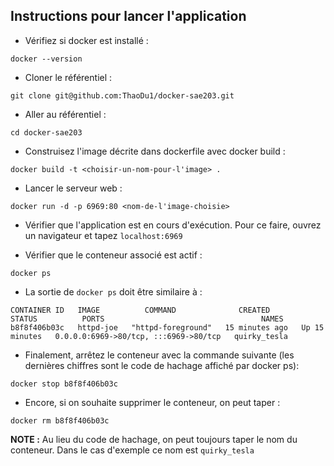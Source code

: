 ## Instructions pour lancer l'application

- Vérifiez si docker est installé :
```shell
docker --version
```

- Cloner le référentiel :
 ```shell
git clone git@github.com:ThaoDu1/docker-sae203.git
```

- Aller au référentiel :
```shell
cd docker-sae203
```

- Construisez l'image décrite dans dockerfile avec docker build : 
```shell
docker build -t <choisir-un-nom-pour-l'image> .
```

- Lancer le serveur web :
```shell
docker run -d -p 6969:80 <nom-de-l'image-choisie>
```

- Vérifier que l'application est en cours d'exécution. Pour ce faire, ouvrez un navigateur et tapez ```localhost:6969```

- Vérifier que le conteneur associé est actif :
```shell
docker ps
```

- La sortie de ```docker ps``` doit être similaire à :
```shell
CONTAINER ID   IMAGE          COMMAND              CREATED          STATUS          PORTS                                   NAMES
b8f8f406b03c   httpd-joe   "httpd-foreground"   15 minutes ago   Up 15 minutes   0.0.0.0:6969->80/tcp, :::6969->80/tcp   quirky_tesla
```

- Finalement, arrêtez le conteneur avec la commande suivante (les dernières chiffres sont le code de hachage affiché par docker ps):
```shell
docker stop b8f8f406b03c
```

- Encore, si on souhaite supprimer le conteneur, on peut taper :
```shell
docker rm b8f8f406b03c
```

**NOTE :** Au lieu du code de hachage, on peut toujours taper le nom du conteneur. Dans le cas d'exemple ce nom est ```quirky_tesla```

